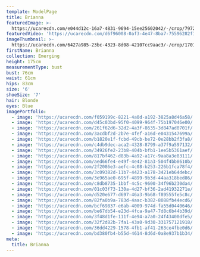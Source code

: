 ```yaml
---
template: ModelPage
title: Brianna
featuredImage: >-
  https://ucarecdn.com/e044d12c-16a7-4831-9694-15ee25602042/-/crop/7972x3876/6,0/-/preview/
featuredVideo: 'https://ucarecdn.com/d6f96008-0af3-4e47-8ba7-75596282f12b/'
imageThumbnail: >-
  https://ucarecdn.com/6427a985-23bc-4323-8d08-42107cc9aac3/-/crop/1701x2365/3792,23/-/preview/
firstName: Brianna
collection: Emerging
height: 175cm
measurementType: bust
bust: 76cm
waist: 61cm
hips: 83cm
size: '6'
shoeSize: '7'
hair: Blonde
eyes: Blue
imagePortfolio:
  - image: 'https://ucarecdn.com/f059199c-8221-4a0d-a192-3825a8d46a58/'
  - image: 'https://ucarecdn.com/d45c03bd-95f0-4099-964f-75b197046e00/'
  - image: 'https://ucarecdn.com/261f62d6-32d2-4a3f-8635-3d847ad0701f/'
  - image: 'https://ucarecdn.com/3acdbf2d-2b7e-4fef-a16d-e0431547699a/'
  - image: 'https://ucarecdn.com/b1820e1f-fcbd-49cb-be72-0e28bb2f3fa8/'
  - image: 'https://ucarecdn.com/c4db9dec-aca2-4328-8799-a37f9a597132/'
  - image: 'https://ucarecdn.com/34926fe2-23b8-404b-bfb1-1ee5b5361aef/'
  - image: 'https://ucarecdn.com/817bf462-d83b-4a92-a17c-9aa8a3e83111/'
  - image: 'https://ucarecdn.com/aed66fe4-e49f-4e42-81a3-504f4bb8610b/'
  - image: 'https://ucarecdn.com/2f2086e3-aefc-4c08-b253-226b1fca78f4/'
  - image: 'https://ucarecdn.com/3c09382d-11b7-4423-a178-3421eb64debc/'
  - image: 'https://ucarecdn.com/3e965ae0-695f-4899-9b3d-44aa318bed86/'
  - image: 'https://ucarecdn.com/c8db8735-1bbf-4c5c-9600-34f96b230da4/'
  - image: 'https://ucarecdn.com/01c03f73-130a-4d27-bf36-2ad41932271e/'
  - image: 'https://ucarecdn.com/d520e677-d697-46a3-9b68-f89555fe5c8c/'
  - image: 'https://ucarecdn.com/82fa0b9a-783d-4aac-b382-8088fb44ecd6/'
  - image: 'https://ucarecdn.com/bcf69837-e6ab-4009-974d-fa55d0440646/'
  - image: 'https://ucarecdn.com/be67db54-e23d-4fca-9a47-7d8c6b44b39d/'
  - image: 'https://ucarecdn.com/3f48d1fe-111f-4e94-a7a0-24f43400dfe5/'
  - image: 'https://ucarecdn.com/32f2d82b-7fa1-43a0-9d30-331757121918/'
  - image: 'https://ucarecdn.com/36dd4229-1578-4fb1-af41-263ce4fbe0d6/'
  - image: 'https://ucarecdn.com/bd380fb4-b55d-4614-8d6d-0a8e937b1b34/'
meta:
  title: Brianna
---
```



